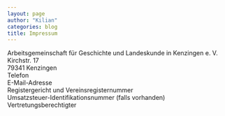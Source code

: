 ```yaml
---
layout: page
author: "Kilian"
categories: blog
title: Impressum
---
```


Arbeitsgemeinschaft für Geschichte und Landeskunde in Kenzingen e. V.
Kirchstr. 17  
79341 Kenzingen  
Telefon  
E-Mail-Adresse  
Registergericht und Vereinsregisternummer  
Umsatzsteuer-Identifikationsnummer (falls vorhanden)  
Vertretungsberechtigter
